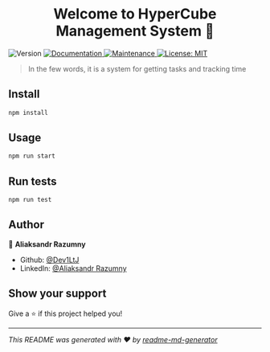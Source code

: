 <h1 align="center">Welcome to HyperCube Management System 👋</h1>
<p>
  <img alt="Version" src="https://img.shields.io/badge/version-0.0.0--development-blue.svg?cacheSeconds=2592000" />
  <a href="https://github.com/Dev1LtJ/DIMS.UI-14#readme" target="_blank">
    <img alt="Documentation" src="https://img.shields.io/badge/documentation-yes-brightgreen.svg" />
  </a>
  <a href="https://github.com/Dev-incubator/DIMS-cra/graphs/commit-activity" target="_blank">
    <img alt="Maintenance" src="https://img.shields.io/badge/Maintained%3F-yes-green.svg" />
  </a>
  <a href="#" target="_blank">
    <img alt="License: MIT" src="https://img.shields.io/github/license/Dev1LtJ/HyperCube Management System" />
  </a>
</p>

> In the few words, it is a system for getting tasks and tracking time

## Install

```sh
npm install
```

## Usage

```sh
npm run start
```

## Run tests

```sh
npm run test
```

## Author

👤 **Aliaksandr Razumny**

* Github: [@Dev1LtJ](https://github.com/Dev1LtJ)
* LinkedIn: [@Aliaksandr Razumny](https://www.linkedin.com/in/aliaksandr-razumny-7b982a1ba/)

## Show your support

Give a ⭐️ if this project helped you!

***
_This README was generated with ❤️ by [readme-md-generator](https://github.com/kefranabg/readme-md-generator)_